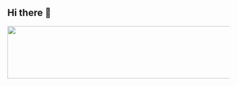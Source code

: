 ## Hi there 👋


<a href="https://www.gitanimals.org/en_US?utm_medium=image&utm_source=raisewise0211&utm_content=line">
  <img
    src="https://render.gitanimals.org/lines/raisewise0211?pet-id=686825217270314692"
    width="600"
    height="120"
  />
</a>
  

<!--
**raisewise0211/raisewise0211** is a ✨ _special_ ✨ repository because its `README.md` (this file) appears on your GitHub profile.

Here are some ideas to get you started:

- 🔭 I’m currently working on ...
- 🌱 I’m currently learning ...
- 👯 I’m looking to collaborate on ...
- 🤔 I’m looking for help with ...
- 💬 Ask me about ...
- 📫 How to reach me: ...
- 😄 Pronouns: ...
- ⚡ Fun fact: ...
-->
